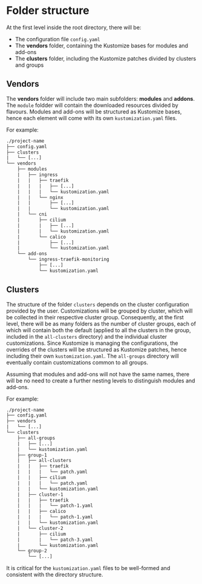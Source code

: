 # Folder structure

At the first level inside the root directory, there will be:

- The configuration file `config.yaml`
- The **vendors** folder, containing the Kustomize bases for modules and add-ons
- The **clusters** folder, including the Kustomize patches divided by clusters and groups

## Vendors

The **vendors** folder will include two main subfolders: **modules** and **addons**.
The `module` foldder will contain the downloaded resources divided by flavours. Modules and add-ons will be structured
as Kustomize bases, hence each element will come with its own `kustomization.yaml` files.

For example:

```txt
./project-name
├── config.yaml
├── clusters
|   └── [...]
└── vendors
    ├── modules
    |   ├── ingress
    |   |   ├── traefik
    |   |   |   ├── [...]
    |   |   |   └── kustomization.yaml
    |   |   └── nginx
    |   |       ├── [...]
    |   |       └── kustomization.yaml
    |   └── cni
    |       ├── cilium
    |       |   ├── [...]
    |       |   └── kustomization.yaml
    |       └── calico
    |           ├── [...]
    |           └── kustomization.yaml
    └── add-ons
        └── ingress-traefik-monitoring
            ├── [...]
            └── kustomization.yaml
```

## Clusters

The structure of the folder `clusters` depends on the cluster configuration provided by the user.
Customizations will be grouped by cluster, which will be collected in their respective cluster group.
Consequently, at the first level, there will be as many folders as the number of cluster groups, each of which
will contain both the default (applied to all the clusters in the group, included in the `all-clusters` directory)
and the individual cluster customizations. Since Kustomize is managing the configurations, the overrides of the clusters
will be structured as Kustomize patches, hence including their own `kustomization.yaml`.
The `all-groups` directory will eventually contain customizations common to all groups.

Assuming that modules and add-ons will not have the same names, there will be no need to create a further nesting levels
to distinguish modules and add-ons.

For example:

```txt
./project-name
├── config.yaml
├── vendors
|   └── [...]
└── clusters
    ├── all-groups
    |   ├── [...]
    |   └── kustomization.yaml
    ├── group-1
    |   ├── all-clusters
    |   |   ├── traefik
    |   |   |   └── patch.yaml
    |   |   ├── cilium
    |   |   |   └── patch.yaml
    |   |   └── kustomization.yaml
    |   ├── cluster-1
    |   |   ├── traefik
    |   |   |   └── patch-1.yaml
    |   |   ├── calico
    |   |   |   └── patch-1.yaml
    |   |   └── kustomization.yaml
    |   └── cluster-2
    |       ├── cilium
    |       |   └── patch-3.yaml
    |       └── kustomization.yaml
    └── group-2
        └── [...]
```

It is critical for the `kustomization.yaml` files to be well-formed and consistent with the directory structure.
